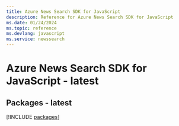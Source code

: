 ```yaml
---
title: Azure News Search SDK for JavaScript
description: Reference for Azure News Search SDK for JavaScript
ms.date: 01/24/2024
ms.topic: reference
ms.devlang: javascript
ms.service: newssearch
---
```

# Azure News Search SDK for JavaScript - latest
## Packages - latest
[!INCLUDE [packages](news-search-index.md)]